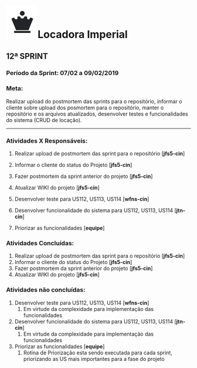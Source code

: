 # ![](./logo.png)Locadora Imperial

## 12ª SPRINT

### Período da Sprint: 07/02 a 09/02/2019

### Meta:  

Realizar upload do postmortem das sprints para o repositório, informar o cliente sobre upload dos posmortem para o repositório, manter o repositório e os arquivos atualizados, desenvolver testes e funcionalidades do sistema (CRUD de locação).



****



### Atividades X Responsáveis:

1. Realizar upload de postmortem das sprint para o repositório [**jfs5-cin**]

2. Informar o cliente do status do Projeto [**jfs5-cin**]

3. Fazer postmortem da sprint anterior do projeto [**jfs5-cin**]

4. Atualizar WIKI do projeto [**jfs5-cin**]

5. Desenvolver teste para US112, US113, US114 [**wfns-cin**]

6. Desenvolver funcionalidade do sistema para US112, US113, US114  [**jtn-cin**]

7. Priorizar as funcionalidades [**equipe**]

   

### Atividades Concluídas:

1. Realizar upload de postmortem das sprint para o repositório [**jfs5-cin**]
2. Informar o cliente do status do Projeto [**jfs5-cin**]
3. Fazer postmortem da sprint anterior do projeto [**jfs5-cin**]
4. Atualizar WIKI do projeto [**jfs5-cin**] 


### Atividades não concluídas:

1. Desenvolver teste para US112, US113, US114 [**wfns-cin**]
   1. Em virtude da complexidade para implementação das funcionalidades
2. Desenvolver funcionalidade do sistema para US112, US113, US114  [**jtn-cin**]
   1. Em virtude da complexidade para implementação das funcionalidades
3. Priorizar as funcionalidades [**equipe**]
   1. Rotina de Priorização esta sendo executada para cada sprint, priorizando as US mais importantes para a fase do projeto